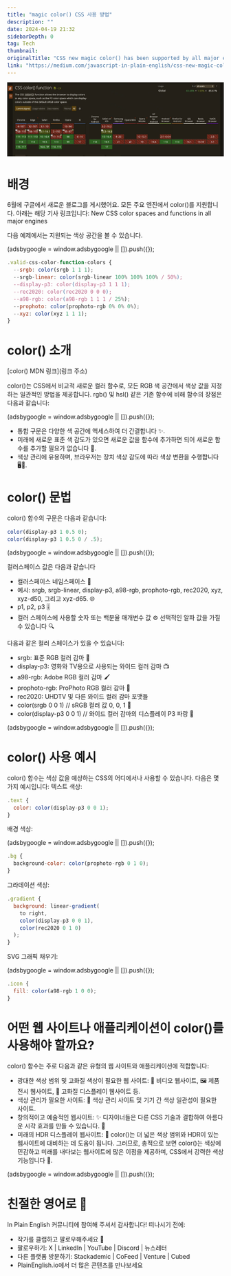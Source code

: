 ```yaml
---
title: "magic color() CSS 사용 방법"
description: ""
date: 2024-04-19 21:32
sidebarDepth: 0
tag: Tech
thumbnail: 
originalTitle: "CSS new magic color() has been supported by all major engines"
link: "https://medium.com/javascript-in-plain-english/css-new-magic-color-has-been-supported-by-all-major-engines-e0b67c98766c"
---
```



<img src="./img/CSSnewmagiccolorhasbeensupportedbyallmajorengines_0.png" />

# 배경

6월에 구글에서 새로운 블로그를 게시했어요. 모든 주요 엔진에서 color()를 지원합니다. 아래는 해당 기사 링크입니다: New CSS color spaces and functions in all major engines

다음 예제에서는 지원되는 색상 공간을 볼 수 있습니다.

<!-- ui-log 수평형 -->
<ins class="adsbygoogle"
  style="display:block"
  data-ad-client="ca-pub-4877378276818686"
  data-ad-slot="9743150776"
  data-ad-format="auto"
  data-full-width-responsive="true"></ins>
<component is="script">
(adsbygoogle = window.adsbygoogle || []).push({});
</component>

```js
.valid-css-color-function-colors {
  --srgb: color(srgb 1 1 1);
  --srgb-linear: color(srgb-linear 100% 100% 100% / 50%);
  --display-p3: color(display-p3 1 1 1);
  --rec2020: color(rec2020 0 0 0);
  --a98-rgb: color(a98-rgb 1 1 1 / 25%);
  --prophoto: color(prophoto-rgb 0% 0% 0%);
  --xyz: color(xyz 1 1 1);
}
```

# color() 소개

[color() MDN 링크](링크 주소)

color()는 CSS에서 비교적 새로운 컬러 함수로, 모든 RGB 색 공간에서 색상 값을 지정하는 일관적인 방법을 제공합니다. rgb() 및 hsl() 같은 기존 함수에 비해 함수의 장점은 다음과 같습니다:

<!-- ui-log 수평형 -->
<ins class="adsbygoogle"
  style="display:block"
  data-ad-client="ca-pub-4877378276818686"
  data-ad-slot="9743150776"
  data-ad-format="auto"
  data-full-width-responsive="true"></ins>
<component is="script">
(adsbygoogle = window.adsbygoogle || []).push({});
</component>

- 통합 구문은 다양한 색 공간에 액세스하여 더 간결합니다 ✨.
- 미래에 새로운 표준 색 감도가 있으면 새로운 값을 함수에 추가하면 되어 새로운 함수를 추가할 필요가 없습니다 🔄.
- 색상 관리에 유용하며, 브라우저는 장치 색상 감도에 따라 색상 변환을 수행합니다 🖥️🎨.

# color() 문법

color() 함수의 구문은 다음과 같습니다:

```js
color(display-p3 1 0.5 0);
color(display-p3 1 0.5 0 / .5);
```

<!-- ui-log 수평형 -->
<ins class="adsbygoogle"
  style="display:block"
  data-ad-client="ca-pub-4877378276818686"
  data-ad-slot="9743150776"
  data-ad-format="auto"
  data-full-width-responsive="true"></ins>
<component is="script">
(adsbygoogle = window.adsbygoogle || []).push({});
</component>

컬러스페이스 값은 다음과 같습니다

- 컬러스페이스 네임스페이스 🎨
- 예시: srgb, srgb-linear, display-p3, a98-rgb, prophoto-rgb, rec2020, xyz, xyz-d50, 그리고 xyz-d65. 🌐
- p1, p2, p3 🎚️
- 컬러 스페이스에 사용할 숫자 또는 백분율 매개변수 값 ⚙️
선택적인 알파 값을 가질 수 있습니다 🔍

다음과 같은 컬러 스페이스가 있을 수 있습니다:

- srgb: 표준 RGB 컬러 감마 🌈
- display-p3: 영화와 TV용으로 사용되는 와이드 컬러 감마 📺
- a98-rgb: Adobe RGB 컬러 감마 🖌️
- prophoto-rgb: ProPhoto RGB 컬러 감마 📸
- rec2020: UHDTV 및 다른 와이드 컬러 감마 포맷들
- color(srgb 0 0 1) // sRGB 컬러 값 0, 0, 1 🔵
- color(display-p3 0 0 1) // 와이드 컬러 감마의 디스플레이 P3 파랑 🔷

<!-- ui-log 수평형 -->
<ins class="adsbygoogle"
  style="display:block"
  data-ad-client="ca-pub-4877378276818686"
  data-ad-slot="9743150776"
  data-ad-format="auto"
  data-full-width-responsive="true"></ins>
<component is="script">
(adsbygoogle = window.adsbygoogle || []).push({});
</component>

# color() 사용 예시

color() 함수는 색상 값을 예상하는 CSS의 어디에서나 사용할 수 있습니다. 다음은 몇 가지 예시입니다: 텍스트 색상:

```js
.text {
  color: color(display-p3 0 0 1);
}
```

배경 색상:

<!-- ui-log 수평형 -->
<ins class="adsbygoogle"
  style="display:block"
  data-ad-client="ca-pub-4877378276818686"
  data-ad-slot="9743150776"
  data-ad-format="auto"
  data-full-width-responsive="true"></ins>
<component is="script">
(adsbygoogle = window.adsbygoogle || []).push({});
</component>

```js
.bg {
  background-color: color(prophoto-rgb 0 1 0);
}
```

그라데이션 색상:

```js
.gradient {
  background: linear-gradient(
    to right,
    color(display-p3 0 0 1),
    color(rec2020 0 1 0)
  );
}
```

SVG 그래픽 채우기:

<!-- ui-log 수평형 -->
<ins class="adsbygoogle"
  style="display:block"
  data-ad-client="ca-pub-4877378276818686"
  data-ad-slot="9743150776"
  data-ad-format="auto"
  data-full-width-responsive="true"></ins>
<component is="script">
(adsbygoogle = window.adsbygoogle || []).push({});
</component>

```js
.icon {
  fill: color(a98-rgb 1 0 0);
}
```

# 어떤 웹 사이트나 애플리케이션이 color()를 사용해야 할까요?

color() 함수는 주로 다음과 같은 유형의 웹 사이트와 애플리케이션에 적합합니다:

- 광대한 색상 범위 및 고화질 색상이 필요한 웹 사이트: 🎥 비디오 웹사이트, 🖼️ 제품 전시 웹사이트, 🌟 고화질 디스플레이 웹사이트 등.
- 색상 관리가 필요한 사이트: 🎨 색상 관리 사이트 및 기기 간 색상 일관성이 필요한 사이트.
- 창의적이고 예술적인 웹사이트: ✨ 디자이너들은 다른 CSS 기술과 결합하여 아름다운 시각 효과를 만들 수 있습니다. 🎨
- 미래의 HDR 디스플레이 웹사이트: 🌈 color()는 더 넓은 색상 범위와 HDR이 있는 웹사이트에 대비하는 데 도움이 됩니다. 그러므로, 총적으로 보면 color()는 색상에 민감하고 미래를 내다보는 웹사이트에 많은 이점을 제공하며, CSS에서 강력한 색상 기능입니다 💪.

<!-- ui-log 수평형 -->
<ins class="adsbygoogle"
  style="display:block"
  data-ad-client="ca-pub-4877378276818686"
  data-ad-slot="9743150776"
  data-ad-format="auto"
  data-full-width-responsive="true"></ins>
<component is="script">
(adsbygoogle = window.adsbygoogle || []).push({});
</component>

# 친절한 영어로 🚀

In Plain English 커뮤니티에 참여해 주셔서 감사합니다! 떠나시기 전에:

- 작가를 클랩하고 팔로우해주세요 ️👏️️
- 팔로우하기: X | LinkedIn | YouTube | Discord | 뉴스레터
- 다른 플랫폼 방문하기: Stackademic | CoFeed | Venture | Cubed
- PlainEnglish.io에서 더 많은 콘텐츠를 만나보세요